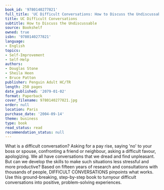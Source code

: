 ```yaml
---
book_id: '9780140277821'
full_title: 'UC Difficult Conversations: How to Discuss the Undiscussable'
title: UC Difficult Conversations
subtitle: How to Discuss the Undiscussable
source: Bookshelf
owned: true
isbn: '9780140277821'
language:
- English
topics:
- Self-Improvement
- Self-Help
authors:
- Douglas Stone
- Sheila Heen
- Bruce Patton
publisher: Penguin Adult HC/TR
length: 250 pages
date_published: '2079-01-02'
format: Paperback
cover_filename: 9780140277821.jpg
order: null
location: Paris
purchase_date: '2004-09-14'
theme: business
type: book
read_status: read
recommendation_status: null
---
```

What is a difficult conversation? Asking for a pay rise, saying 'no' to your boss or spouse, confronting a friend or neighbour, asking a difficult favour, apologizing. We all have conversations that we dread and find unpleasant. But can we develop the skills to make such situations less stressful and more productive?
Based on fifteen years of research and consultations with thousands of people, DIFFICULT CONVERSATIONS pinpoints what works. Use this ground-breaking, step-by-step book to turnyour difficult conversations into positive, problem-solving experiences.
